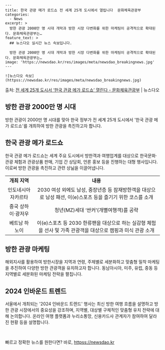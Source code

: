     ---
    title: 한국 관광 메가 로드쇼 전 세계 25개 도시에서 열립니다  문화체육관광부
    categories:
      - News
    excerpt: >
      방한 관광 2000만 명 시대 개막과 방한 시장 다변화를 위한 마케팅이 공격적으로 확대된다. 문화체육관광부는…
    feature_text: >
      ## 뉴스다오 실시간 뉴스 속보입니다.
    
      방한 관광 2000만 명 시대 개막과 방한 시장 다변화를 위한 마케팅이 공격적으로 확대된다. 문화체육관광부는…
    image: 'https://newsdao.kr/res/images/meta/newsdao_breakingnews.jpg'
    ---
    
    ![뉴스다오 속보](httpss://newsdao.kr/res/images/meta/newsdao_breakingnews.jpg)

<p>출처: <a href="httpss://newsdao.kr/3044" rel="dofollow">전 세계 25개 도시서 ‘한국 관광 메가 로드쇼’ 열린다 - 문화체육관광부</a> | 뉴스다오</p>

<h2 data-ke-size="size26">방한 관광 2000만 명 시대</h2>
<p data-ke-size="size16">방한 관광이 2000만 명 시대를 맞아 한국 정부가 전 세계 25개 도시에서 '한국 관광 메가 로드쇼'를 개최하여 방한 관광을 촉진하고자 합니다.</p>

<h2 data-ke-size="size26">한국 관광 메가 로드쇼</h2>
<p data-ke-size="size16">한국 관광 메가 로드쇼는 세계 주요 도시에서 방한객과 여행업계를 대상으로 한국문화·관광 체험과 관광상품 판매, 기업 간 상담회, 언론 홍보 등을 진행하는 대형 행사입니다. 이로써 방한 관광을 촉진하고 관련 상닒을 이끌어냅니다.</p>
<table>
	<tr>
		<td style="text-align: center; height: 17px;"><b>개최 지역</b></td>
		<td style="text-align: center; height: 17px;"><b>내용</b></td>
	</tr>
	<tr>
		<td style="text-align: center; height: 17px;">인도네시아 자카르타</td>
		<td style="text-align: center; height: 17px;">2030 여성 외에도 남성, 중장년층 등 잠재방한객을 대상으로 남성 패션, 이(e)스포츠 등을 즐기기 위한 코스를 소개</td>
	</tr>
	<tr>
		<td style="text-align: center; height: 17px;">중국 상하이·광저우</td>
		<td style="text-align: center; height: 17px;">청년(MZ)세대 ‘싼커’(개별여행객)를 공략</td>
	</tr>
	<tr>
		<td style="text-align: center; height: 17px;">베트남 하노이</td>
		<td style="text-align: center; height: 17px;">이(e)스포츠 등 2030 한류팬을 대상으로 하는 실감형 체험을 선사 및 가족 관광객을 대상으로 캠핑과 미식 관광 소개</td>
	</tr>
</table>

<h2 data-ke-size="size26">방한 관광 마케팅</h2>
<p data-ke-size="size16">해외지사를 활용하여 방한시장을 지역과 연령, 주제별로 세분화하고 맞춤형 밀착 마케팅을 추진하여 다양한 방한 관광객을 유치하고자 합니다. 동남아시아, 미주, 유럽, 중동 등 지역별로 세분화된 마케팅 전략을 펼칩니다.</p>

<h2 data-ke-size="size26">2024 인바운드 트렌드</h2>
<p data-ke-size="size16">서울에서 개최되는 '2024 인바운드 트렌드' 행사는 최신 방한 여행 흐름을 설명하고 방한 관광 시장에서의 중요성을 강조하며, 지역별, 대상별 구체적인 맞춤형 유치 전략에 대해 논의합니다. 온라인 여행 플랫폼과 누리소통망, 신용카드사 관계자가 참여하여 달라진 현황 등을 설명합니다.</p>

<p data-ke-size="size16">&nbsp;</p> 

빠르고 정확한 뉴스를 원한다면? 바로, <a href="httpss://newsdao.kr" rel="dofollow">httpss://newsdao.kr</a>


    
